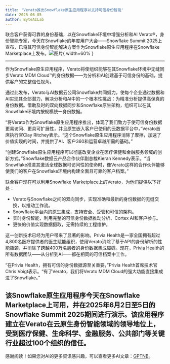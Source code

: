 ```yaml
---
title: 'Verato推出Snowflake原生应用程序以支持可信身份智能'
date: 2025-06-05
author: ByteAILab
---
```


联合客户获得可靠的身份基础，以在Snowflake环境中增强分析和AI
Verato®，身份智能专家，今天在Snowflake的年度用户大会——Snowflake Summit 2025上宣布，已将其可信身份智能解决方案作为Snowflake原生应用程序在Snowflake Marketplace上发布。![图片](https://ai-techpark.com/wp-content/uploads/Verato.jpg){ width=60% }

---
作为Snowflake原生应用程序，Verato将使组织能够在其Snowflake环境中无缝同步Verato MDM Cloud™的身份数据——为分析和AI创建基于可信身份的基础，提供客户的完整信任视角。

通过此发布，Verato与AI数据云公司Snowflake共同努力，使每个企业通过数据和AI实现其全部潜力，解决分析和AI中的一个根本性挑战：为精准分析提供高保真的身份数据。借助及时的双向数据同步和Snowflake原生架构，组织可以在其Snowflake环境内按规模统一身份数据。

“将Verato作为Snowflake原生应用程序推出，体现了我们致力于使可信身份数据更易访问、更具可扩展性，并且原生嵌入客户已使用的云数据平台中，”Verato首席执行官Clay Ritchey表示。“这个Snowflake原生应用程序消除了摩擦，加速了价值实现的时间，并提供了AI、客户360和运营卓越所需的基础。”

“创建Snowflake原生应用程序可以彻底改变企业在医疗保健和金融服务领域的创新方式，”Snowflake数据云产品合作伙伴副总裁Kieran Kennedy表示。“当Snowflake推进其激活全球数据可访问性的使命时，像Verato这样的合作伙伴能够使我们的客户在Snowflake环境内构建全面且可靠的客户档案。”

联合客户现在可以利用Snowflake Marketplace上的Verato，为他们提供以下好处：

- Verato与Snowflake之间的双向同步，实现准确和最新的身份数据的无缝交换，以推动工作流。
- Snowflake平台内的原生集成，支持安全、受管和可信的架构。
- 实时身份智能，利用完整的可信身份数据推动分析、Cortex AI和客户参与。
- 更快的价值实现数据摄取，无需持续的工程维护。

这一创新技术已经为用户带来了显著的影响。Privia Health是一家全国拥有超过4,800名医疗提供者的医生赋能组织，使用Verato消除了基于API的身份解析的性能瓶颈，并消除了跨越400万名患者的身份数据集成障碍。现在，Privia Health的所有数据团队——从分析到AI——都在相同的可信档案中工作。

“在Privia Health，拥有可信的身份数据源至关重要，”Privia Health首席技术官Chris Voigt表示。“有了Verato，我们将Verato MDM Cloud的强大功能直接集成进了Snowflake。”

该Snowflake原生应用程序今天在Snowflake Marketplace上可用，并在2025年6月2日至5日的Snowflake Summit 2025期间进行演示。该应用程序建立在Verato在云原生身份智能领域的领导地位上，受到医疗保健、生命科学、金融服务、公共部门等关键行业超过100个组织的信任。
---
感谢阅读！如果您对AI的更多资讯感兴趣，可以查看更多AI文章：[GPTNB](https://gptnb.com)。